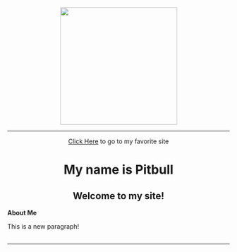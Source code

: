 <p>&nbsp;</p>
<center><img src="https://i.kym-cdn.com/entries/icons/facebook/000/023/098/Screen_Shot_2017-05-30_at_2.23.51_PM.jpg" width="265" height="266" align="BOTTOM" /></center><hr/>
<p style="text-align:center;"><a href= "https://www.kodak.com/corp/default.htm">Click Here</a> to go to my favorite site</p>
<h1 style="text-align: center;">My name is Pitbull</h1>
<h2 style="text-align: center;">Welcome to my site!</h2>
<body {background-color:rbga(154, 130, 139, .77);}>
<p><strong>About Me</strong></p>

<p>This is a new paragraph! <br /><br /></p>

</body>

<hr />

